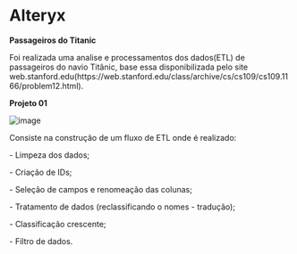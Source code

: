 # Alteryx

<p><b>Passageiros do Titanic</b></p>

<p>Foi realizada uma analise e processamentos dos dados(ETL) de passageiros do navio Titânic, base essa disponibilizada pelo site web.stanford.edu(https://web.stanford.edu/class/archive/cs/cs109/cs109.1166/problem12.html).

<p><b>Projeto 01</b></p>

![image](https://github.com/user-attachments/assets/c6a09840-9a17-4884-9b33-6c5593a8959d)


<p>Consiste na construção de um fluxo de ETL onde é realizado:</p>
<p> - Limpeza dos dados; </p>
<p> - Criação de IDs; </p>
<p> - Seleção de campos e renomeação das colunas; </p>
<p> - Tratamento de dados (reclassificando o nomes - tradução); </p>
<p> - Classificação crescente; </p>
<p> - Filtro de dados. </p>

 
